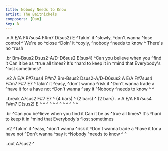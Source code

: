 ```yaml
---
title: Nobody Needs to Know
artist: The Baitnickels
composers: [Dan]
key: A
---
```


.v A E/A F#7sus4 F#m7 D(sus2) E
^Takin' it ^slowly, ^don't wanna ^lose control ^
We're so ^close
^Doin' it ^coyly, ^nobody ^needs to know ^
There's no ^rush

.br Bm-Bsus2 Dsus2-A/D-D6sus2 E(sus4)
^Can you believe when you ^find it
Can it be as ^true all times?
It's ^hard to keep it in ^mind that
Everybody's ^lost sometimes?

.v2 A E/A F#7sus4 F#m7 Bm-Bsus2 Dsus2-A/D-D6sus2 A E/A F#7sus4 F#m7 F#7 E7
^Takin' it ^easy, ^don't wanna ^risk it
^Don't wanna trade a ^have it for a have not
^Don't wanna ^say it
^Nobody ^needs to know ^ ^

..break A7sus2 F#7 E7
^ (4 bars) ^ (2 bars) ^ (2 bars)
..v A E/A F#7sus4 F#m7 D(sus2) E
^ ^ ^ ^ ^ ^
^ ^ ^ ^ ^ ^

.br
^Can you be^lieve when you find it
Can it be as ^true all times?
It's ^hard to keep it in ^mind that
Everybody's ^lost sometimes

.v2
^Takin' it ^easy, ^don't wanna ^risk it
^Don't wanna trade a ^have it for a have not
^Don't wanna ^say it
^Nobody ^needs to know ^ ^

..out A7sus2
^